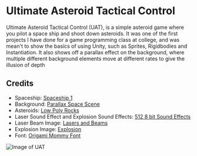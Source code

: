# Ultimate Asteroid Tactical Control

Ultimate Asteroid Tactical Control (UAT), is a simple asteroid game where you pilot a space ship and shoot down asteroids. It was one of the first projects I have done for a game programming class at college, and was mean't to show the basics of using Unity, such as Sprites, Rigidbodies and Instantiation. It also shows off a parallax effect on the background, where multiple different background elements move at different rates to give the illusion of depth

## Credits

- Spaceship: [Spaceship 1](https://opengameart.org/content/spaceship-1)
- Background: [Parallax Space Scene](https://opengameart.org/content/parallax-space-scene-seamlessly-scrolls-too)
- Asteroids: [Low Poly Rocks](https://opengameart.org/content/low-poly-rocks)
- Laser Sound Effect and Explosion Sound Effects: [512 8 bit Sound Effects](https://opengameart.org/content/512-sound-effects-8-bit-style)
- Laser Beam Image: [Lasers and Beams](https://opengameart.org/content/lasers-and-beams)
- Explosion Image: [Explosion](https://opengameart.org/content/explosion-3)
- Font: [Origami Mommy Font](https://www.1001fonts.com/origami-mommy-font.html)

![Image of UAT](https://nickc01.github.io/screenshots/ultimate-asteroid-tactical-control.jpg)

